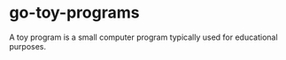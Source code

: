 # go-toy-programs
A toy program is a small computer program typically used for educational purposes.
